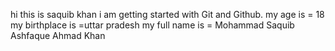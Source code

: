 hi this is saquib khan i am getting started with Git and Github. 
my age is = 18
my  birthplace is =uttar pradesh
my full name is = Mohammad Saquib Ashfaque Ahmad Khan 